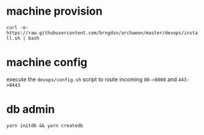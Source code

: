 # machine provision

```curl -o- https://raw.githubusercontent.com/brngdsn/archaeon/master/devops/install.sh | bash```

# machine config

execute the `devops/config.sh` script to route incoming `80->8000` and `443->8443`

# db admin

```yarn initdb && yarn createdb```